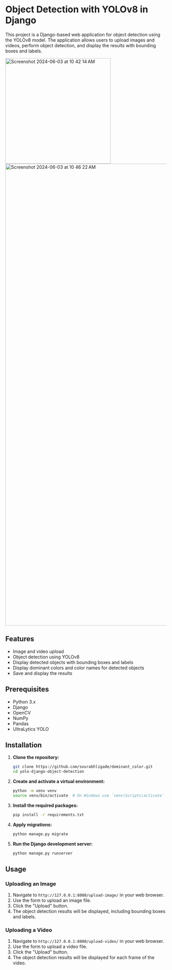# Object Detection with YOLOv8 in Django

This project is a Django-based web application for object detection using the YOLOv8 model. The application allows users to upload images and videos, perform object detection, and display the results with bounding boxes and labels.


<img width="329" alt="Screenshot 2024-06-03 at 10 42 14 AM" src="https://github.com/sourabhligade/dominant_color/assets/65074119/fbd5250a-dc94-4cc4-8eb3-4a177bb2d97c">
<img width="1440" alt="Screenshot 2024-06-03 at 10 46 22 AM" src="https://github.com/sourabhligade/dominant_color/assets/65074119/37469c59-2e74-43ae-a1fc-1c4d9eef798e">

## Features

- Image and video upload
- Object detection using YOLOv8
- Display detected objects with bounding boxes and labels
- Display dominant colors and color names for detected objects
- Save and display the results

## Prerequisites

- Python 3.x
- Django
- OpenCV
- NumPy
- Pandas
- UltraLytics YOLO

## Installation

1. **Clone the repository:**
    ```bash
    git clone https://github.com/sourabhligade/dominant_color.git
    cd yolo-django-object-detection
    ```

2. **Create and activate a virtual environment:**
    ```bash
    python -m venv venv
    source venv/bin/activate  # On Windows use `venv\Scripts\activate`
    ```

3. **Install the required packages:**
    ```bash
    pip install -r requirements.txt
    ```

4. **Apply migrations:**
    ```bash
    python manage.py migrate
    ```

5. **Run the Django development server:**
    ```bash
    python manage.py runserver
    ```

## Usage

### Uploading an Image

1. Navigate to `http://127.0.0.1:8000/upload-image/` in your web browser.
2. Use the form to upload an image file.
3. Click the "Upload" button.
4. The object detection results will be displayed, including bounding boxes and labels.

### Uploading a Video

1. Navigate to `http://127.0.0.1:8000/upload-video/` in your web browser.
2. Use the form to upload a video file.
3. Click the "Upload" button.
4. The object detection results will be displayed for each frame of the video.


